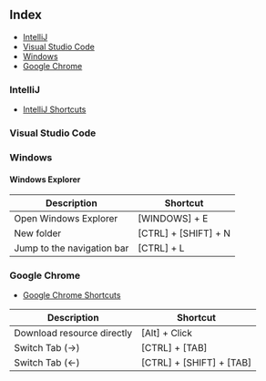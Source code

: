 ## Index

* [IntelliJ](#IntelliJ)
* [Visual Studio Code](#Visual-Studio-Code)
* [Windows](#Windows)
* [Google Chrome](#Google-Chrome)

### IntelliJ
* [IntelliJ Shortcuts](https://resources.jetbrains.com/storage/products/intellij-idea/docs/IntelliJIDEA_ReferenceCard.pdf)

### Visual Studio Code

### Windows
#### Windows Explorer

|Description  | Shortcut                  |
|---          |---                        |
| Open Windows Explorer  | [WINDOWS] + E  |
| New folder  | [CTRL] + [SHIFT] + N  |
| Jump to the navigation bar  | [CTRL] + L |

### Google Chrome
* [Google Chrome Shortcuts](https://support.google.com/chrome/answer/157179)

|Description  | Shortcut                  |
|---          |---                        |
|Download resource directly | [Alt] + Click  |
|Switch Tab (->) | [CTRL] + [TAB]  |
|Switch Tab (<-) | [CTRL] + [SHIFT] + [TAB]  |
